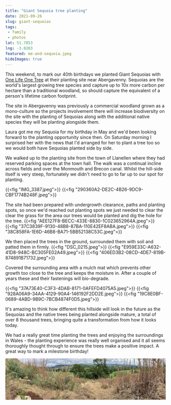 ```yaml
---
title: "Giant Sequoia tree planting"
date: 2021-09-26
slug: giant-sequoias
tags:
 - family
 - photos
lat: 51.7853
lng: -3.0203
featured: me-and-sequoia.jpeg
hideImages: true
---
```


This weekend, to mark our 40th birthdays we planted Giant Sequoias with [One Life One Tree](https://onelifeonetree.com) at their planting site near Abergavenny. Sequoias are the world's largest growing tree species and capture up to 10x more carbon per hectare than a traditional woodland, so should capture the equivalent of a person's lifetime carbon footprint. 

The site in Abergavenny was previously a commercial woodland grown as a mono-culture so the projects involvement there will increase biodiversity on the site with the planting of Sequoias along with the additional native species they will be planting alongside them.  

<!--more -->
Laura got me my Sequoia for my birthday in May and we'd been looking forward to the planting opportunity since then.  On Saturday morning I surprised her with the news that I'd arranged for her to plant a tree too so we would both have Sequoias planted side by side.  

We walked up to the planting site from the town of Llanellen where they had reserved parking spaces at the town hall. The walk was a continual incline across fields and over the Monmouth and Brecon canal. Whilst the hill-side itself is very steep, fortunately we didn't need to go to far up to our spot for planting.

 {{<fig "IMG_3387.jpeg">}}
 {{<fig "290360A2-DE2C-4B26-9DC9-CBF1774B248F.jpeg">}}

The site had been prepared with undergrowth clearance, paths and planting spots, so once we'd reached out planting spots we just needed to clear the clear the grass for the area our trees would be planted and dig the hole for the tree.
 {{<fig "AEE127F8-BECC-433E-8830-1C023652964A.jpeg">}}
 {{<fig "37C3839F-9130-48B8-87BA-110E42EF8ABA.jpeg">}}
 {{<fig "38C858FA-1E6D-46B8-BA71-5BB52138C53C.jpeg">}}

We then placed the trees in the ground, surrounded them with soil and patted them in firmly. 
 {{<fig "DSC_0215.jpeg">}}
 {{<fig "E959E33C-A632-41D8-948C-BC305FE02A49.jpeg">}}
 {{<fig "406ED3B2-08CD-4DE7-819B-874891B71732.jpeg">}}

Covered the surrounding area with a mulch mat which prevents other growth too close to the tree and keeps the moisture in. After a couple of years these and their fastenings will bio-degrade.

 {{<fig "37A73E40-C3F3-4DAB-8171-0AFEFD4075A5.jpeg">}}
 {{<fig "928A06A9-34AA-4129-90A4-146192F2DD2E.jpeg">}}
 {{<fig "19C8E0BF-0689-4ABD-9B9C-7BCB4874F0D5.jpeg">}}

It's amazing to think how different this hillside will look in the future as the Sequoias and the native trees being planted alongside mature, a total of over 8 thousand trees, bringing quite a transformation from how it looks today. 

We had a really great time planting the trees and enjoying the surroundings in Wales - the planting experience was really well organised and it all seems thoroughly thought through to ensure the trees make a positive impact.  A great way to mark a milestone birthday!

![Panorama from my Sequoia](IMG_3422.jpeg)
